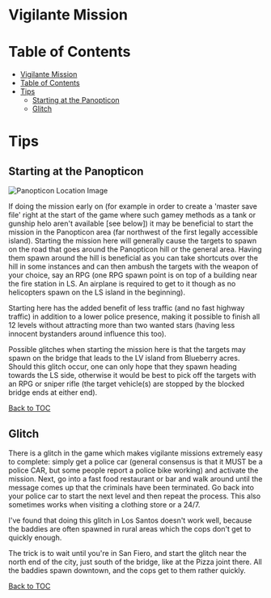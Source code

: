 # Vigilante Mission

# Table of Contents

- [Vigilante Mission](#vigilante-mission)
- [Table of Contents](#table-of-contents)
- [Tips](#tips)
  - [Starting at the Panopticon](#starting-at-the-panopticon)
  - [Glitch](#glitch)


# Tips

## Starting at the Panopticon

![Panopticon Location Image](https://vignette.wikia.nocookie.net/gtawiki/images/7/76/ThePanopticon-GTASA-RedCountyMap.jpg/revision/latest?cb=20190215063748 "Panopticon Location")

If doing the mission early on (for example in order to create a 'master save file' right at the start of the game where such gamey methods as a tank or gunship helo aren't available [see below]) it may be beneficial to start the mission in the Panopticon area (far northwest of the first legally accessible island). Starting the mission here will generally cause the targets to spawn on the road that goes around the Panopticon hill or the general area. Having them spawn around the hill is beneficial as you can take shortcuts over the hill in some instances and can then ambush the targets with the weapon of your choice, say an RPG (one RPG spawn point is on top of a building near the fire station in LS. An airplane is required to get to it though as no helicopters spawn on the LS island in the beginning).

Starting here has the added benefit of less traffic (and no fast highway traffic) in addition to a lower police presence, making it possible to finish all 12 levels without attracting more than two wanted stars (having less innocent bystanders around influence this too).

Possible glitches when starting the mission here is that the targets may spawn on the bridge that leads to the LV island from Blueberry acres. Should this glitch occur, one can only hope that they spawn heading towards the LS side, otherwise it would be best to pick off the targets with an RPG or sniper rifle (the target vehicle(s) are stopped by the blocked bridge ends at either end).

[Back to TOC](#table-of-contents)

## Glitch

There is a glitch in the game which makes vigilante missions extremely easy to complete: simply get a police car (general consensus is that it MUST be a police CAR, but some people report a police bike working) and activate the mission. Next, go into a fast food restaurant or bar and walk around until the message comes up that the criminals have been terminated. Go back into your police car to start the next level and then repeat the process. This also sometimes works when visiting a clothing store or a 24/7.

I've found that doing this glitch in Los Santos doesn't work well, because the baddies are often spawned in rural areas which the cops don't get to quickly enough.

The trick is to wait until you're in San Fiero, and start the glitch near the north end of the city, just south of the bridge, like at the Pizza joint there. All the baddies spawn downtown, and the cops get to them rather quickly.

[Back to TOC](#table-of-contents)